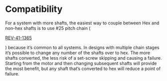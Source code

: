 # Compatibility

For a system with more shafts, the easiest way to couple between Hex and non-hex shafts is to use #25 pitch chain (

[REV-41-1365](https://www.revrobotics.com/rev-41-1365/)

) because it’s common to all systems. In designs with multiple chain stages it’s possible to change any number of the shafts over to hex. The more shafts converted, the less risk of a set-screw skipping and causing a failure. Starting from the motor and then changing subsequent shafts will provide the most benefit, but any shaft that’s converted to hex will reduce a point of failure.
